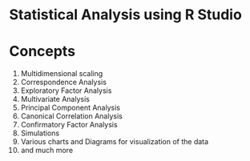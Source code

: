 # Statistical Analysis using R Studio

# Concepts 

1. Multidimensional scaling
2. Correspondence Analysis
3. Exploratory Factor Analysis
4. Multivariate Analysis
5. Principal Component Analysis
6. Canonical Correlation Analysis
7. Confirmatory Factor Analysis
8. Simulations
9. Various charts and Diagrams for visualization of the data
10. and much more
